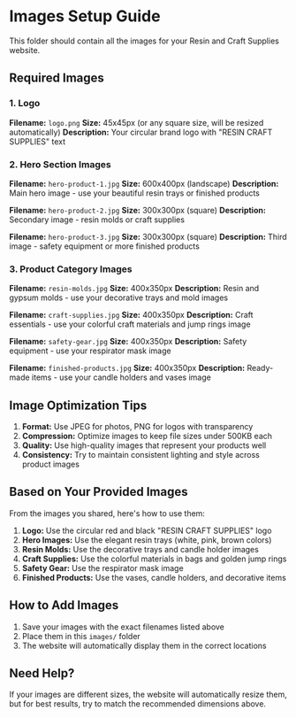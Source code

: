 # Images Setup Guide

This folder should contain all the images for your Resin and Craft Supplies website.

## Required Images

### 1. Logo
**Filename:** `logo.png`
**Size:** 45x45px (or any square size, will be resized automatically)
**Description:** Your circular brand logo with "RESIN CRAFT SUPPLIES" text

### 2. Hero Section Images
**Filename:** `hero-product-1.jpg`
**Size:** 600x400px (landscape)
**Description:** Main hero image - use your beautiful resin trays or finished products

**Filename:** `hero-product-2.jpg`
**Size:** 300x300px (square)
**Description:** Secondary image - resin molds or craft supplies

**Filename:** `hero-product-3.jpg`
**Size:** 300x300px (square)
**Description:** Third image - safety equipment or more finished products

### 3. Product Category Images
**Filename:** `resin-molds.jpg`
**Size:** 400x350px
**Description:** Resin and gypsum molds - use your decorative trays and mold images

**Filename:** `craft-supplies.jpg`
**Size:** 400x350px
**Description:** Craft essentials - use your colorful craft materials and jump rings image

**Filename:** `safety-gear.jpg`
**Size:** 400x350px
**Description:** Safety equipment - use your respirator mask image

**Filename:** `finished-products.jpg`
**Size:** 400x350px
**Description:** Ready-made items - use your candle holders and vases image

## Image Optimization Tips

1. **Format:** Use JPEG for photos, PNG for logos with transparency
2. **Compression:** Optimize images to keep file sizes under 500KB each
3. **Quality:** Use high-quality images that represent your products well
4. **Consistency:** Try to maintain consistent lighting and style across product images

## Based on Your Provided Images

From the images you shared, here's how to use them:

1. **Logo:** Use the circular red and black "RESIN CRAFT SUPPLIES" logo
2. **Hero Images:** Use the elegant resin trays (white, pink, brown colors)
3. **Resin Molds:** Use the decorative trays and candle holder images
4. **Craft Supplies:** Use the colorful materials in bags and golden jump rings
5. **Safety Gear:** Use the respirator mask image
6. **Finished Products:** Use the vases, candle holders, and decorative items

## How to Add Images

1. Save your images with the exact filenames listed above
2. Place them in this `images/` folder
3. The website will automatically display them in the correct locations

## Need Help?

If your images are different sizes, the website will automatically resize them, but for best results, try to match the recommended dimensions above.